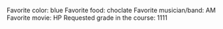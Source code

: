 Favorite color: blue
Favorite food: choclate
Favorite musician/band: AM 
Favorite movie: HP
Requested grade in the course: 1111 
